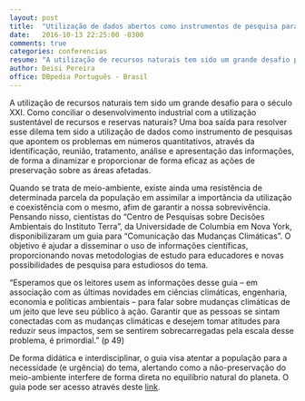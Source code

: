 ```yaml
---
layout: post
title:  "Utilização de dados abertos como instrumentos de pesquisa para ações de Preservação Ambiental"
date:   2016-10-13 22:25:00 -0300
comments: true
categories: conferencias
resume: "A utilização de recursos naturais tem sido um grande desafio para o século XXI. Como conciliar o desenvolvimento industrial [...]"
author: Deisi Pereira
office: DBpedia Português - Brasil
---
```


A utilização de recursos naturais tem sido um grande desafio para o século XXI. Como conciliar o desenvolvimento industrial com a utilização sustentável de recursos e reservas naturais? Uma boa saída para resolver esse dilema tem sido a utilização de dados como instrumento de pesquisas que apontem os problemas em números quantitativos, através da identificação, reunião, tratamento, análise e apresentação das informações, de forma a dinamizar e proporcionar de forma eficaz as ações de preservação sobre as áreas afetadas. 


Quando se trata de meio-ambiente, existe ainda uma resistência de determinada parcela da população em assimilar a importância da utilização e coexistência com o mesmo, afim de garantir a nossa sobrevivência. Pensando nisso, cientistas do “Centro de Pesquisas sobre Decisões Ambientais do Instituto Terra”, da Universidade de Columbia em Nova York, disponibilizaram um guia para “Comunicação das Mudanças Climáticas”. O objetivo é ajudar a disseminar o uso de informações científicas, proporcionando novas metodologias de estudo para educadores e novas possibilidades de pesquisa para estudiosos do tema. 


“Esperamos que os leitores usem as informações desse
guia – em associação com as últimas novidades em ciências climáticas, engenharia, economia e políticas ambientais – para falar sobre mudanças climáticas de um
jeito que leve seu público à ação. Garantir que as pessoas
se sintam conectadas com as mudanças climáticas e desejem tomar atitudes para reduzir seus impactos, sem se sentirem sobrecarregadas pela escala desse problema, é primordial.” (p 49)

De forma didática e interdisciplinar, o guia visa atentar a população para a necessidade (e urgência) do tema, alertando como a não-preservação do meio-ambiente interfere de forma direta no equilíbrio natural do planeta.  O guia pode ser acesso através deste [link](https://goo.gl/TRLZ4j).

